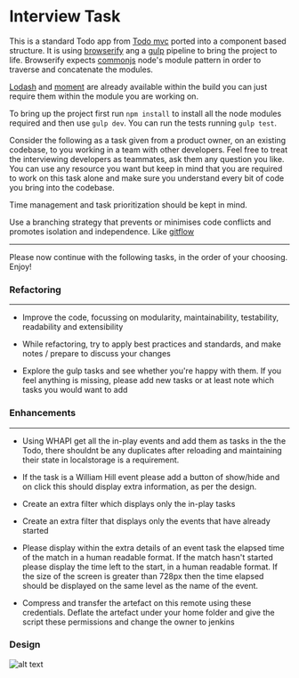 # Interview Task

This is a standard Todo app from [Todo mvc](http://todomvc.com/) ported into a component based structure. It is using [browserify](http://browserify.org/) ang a [gulp](http://gulpjs.com/) pipeline to bring the project to life. Browserify expects [commonjs](https://nodejs.org/docs/latest/api/modules.html) node's module pattern in order to traverse and concatenate the modules. 

[Lodash](https://lodash.com/) and [moment](http://momentjs.com/) are already available within the build you can just require them within the module you are working on.

To bring up the project first run `npm install` to install all the node modules required and then use `gulp dev`. You can run the tests running `gulp test`.

Consider the following as a task given from a product owner, on an existing codebase, to you working in a team with other developers. Feel free to treat the interviewing developers as teammates, ask them any question you like. You can use any resource you want but keep in mind that you are required to work on this task alone and make sure you understand every bit of code you bring into the codebase.

Time management and task prioritization should be kept in mind.

Use a branching strategy that prevents or minimises code conflicts and promotes isolation and independence. Like [gitflow](http://nvie.com/posts/a-successful-git-branching-model/)

---

Please now continue with the following tasks, in the order of your choosing. Enjoy!

### Refactoring
---

* Improve the code, focussing on modularity, maintainability, testability, readability and extensibility

* While refactoring, try to apply best practices and standards, and make notes / prepare to discuss your changes

* Explore the gulp tasks and see whether you're happy with them. If you feel anything is missing, please add new tasks or at least note which tasks you would want to add

### Enhancements
---

* Using WHAPI get all the in-play events and add them as tasks in the the Todo, there shouldnt be any duplicates after reloading and maintaining their state in localstorage is a requirement.

* If the task is a William Hill event please add a button of show/hide and on click this should display extra information, as per the design.

* Create an extra filter which displays only the in-play tasks

* Create an extra filter that displays only the events that have already started

* Please display within the extra details of an event task the elapsed time of the match in a human readable format. If the match hasn't started please display the time left to the start, in a human readable format. If the size of the screen is greater than 728px then the time elapsed should be displayed on the same level as the name of the event.

* Compress and transfer the artefact on this remote using these credentials. Deflate the artefact under your home folder and give the script these permissions and change the owner to jenkins

### Design 
![alt text](http://gitlab.williamhill-dev.local/lpapazianis/interview-todo-mvc-angular/raw/master/designs/to-do-all-01.png "Logo Title Text 1")
